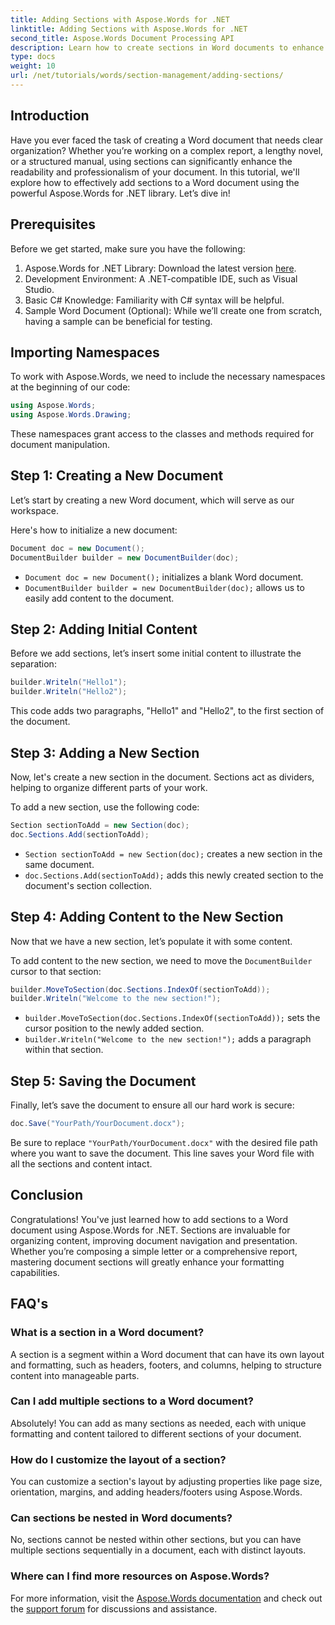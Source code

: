 ```yaml
---
title: Adding Sections with Aspose.Words for .NET
linktitle: Adding Sections with Aspose.Words for .NET
second_title: Aspose.Words Document Processing API
description: Learn how to create sections in Word documents to enhance readability and professionalism. This guide covers everything from initializing a document to saving your work.
type: docs
weight: 10
url: /net/tutorials/words/section-management/adding-sections/
---
```

## Introduction

Have you ever faced the task of creating a Word document that needs clear organization? Whether you’re working on a complex report, a lengthy novel, or a structured manual, using sections can significantly enhance the readability and professionalism of your document. In this tutorial, we'll explore how to effectively add sections to a Word document using the powerful Aspose.Words for .NET library. Let’s dive in!

## Prerequisites

Before we get started, make sure you have the following:

1. Aspose.Words for .NET Library: Download the latest version [here](https://releases.aspose.com/words/net/).
2. Development Environment: A .NET-compatible IDE, such as Visual Studio.
3. Basic C# Knowledge: Familiarity with C# syntax will be helpful.
4. Sample Word Document (Optional): While we’ll create one from scratch, having a sample can be beneficial for testing.

## Importing Namespaces

To work with Aspose.Words, we need to include the necessary namespaces at the beginning of our code:

```csharp
using Aspose.Words;
using Aspose.Words.Drawing;
```

These namespaces grant access to the classes and methods required for document manipulation.

## Step 1: Creating a New Document

Let’s start by creating a new Word document, which will serve as our workspace.

Here's how to initialize a new document:

```csharp
Document doc = new Document();
DocumentBuilder builder = new DocumentBuilder(doc);
```

- `Document doc = new Document();` initializes a blank Word document.
- `DocumentBuilder builder = new DocumentBuilder(doc);` allows us to easily add content to the document.

## Step 2: Adding Initial Content

Before we add sections, let’s insert some initial content to illustrate the separation:

```csharp
builder.Writeln("Hello1");
builder.Writeln("Hello2");
```

This code adds two paragraphs, "Hello1" and "Hello2", to the first section of the document.

## Step 3: Adding a New Section

Now, let's create a new section in the document. Sections act as dividers, helping to organize different parts of your work.

To add a new section, use the following code:

```csharp
Section sectionToAdd = new Section(doc);
doc.Sections.Add(sectionToAdd);
```

- `Section sectionToAdd = new Section(doc);` creates a new section in the same document.
- `doc.Sections.Add(sectionToAdd);` adds this newly created section to the document's section collection.

## Step 4: Adding Content to the New Section

Now that we have a new section, let’s populate it with some content. 

To add content to the new section, we need to move the `DocumentBuilder` cursor to that section:

```csharp
builder.MoveToSection(doc.Sections.IndexOf(sectionToAdd));
builder.Writeln("Welcome to the new section!");
```

- `builder.MoveToSection(doc.Sections.IndexOf(sectionToAdd));` sets the cursor position to the newly added section.
- `builder.Writeln("Welcome to the new section!");` adds a paragraph within that section.

## Step 5: Saving the Document

Finally, let’s save the document to ensure all our hard work is secure:

```csharp
doc.Save("YourPath/YourDocument.docx");
```

Be sure to replace `"YourPath/YourDocument.docx"` with the desired file path where you want to save the document. This line saves your Word file with all the sections and content intact.

## Conclusion

Congratulations! You've just learned how to add sections to a Word document using Aspose.Words for .NET. Sections are invaluable for organizing content, improving document navigation and presentation. Whether you’re composing a simple letter or a comprehensive report, mastering document sections will greatly enhance your formatting capabilities. 

## FAQ's

### What is a section in a Word document?

A section is a segment within a Word document that can have its own layout and formatting, such as headers, footers, and columns, helping to structure content into manageable parts.

### Can I add multiple sections to a Word document?

Absolutely! You can add as many sections as needed, each with unique formatting and content tailored to different sections of your document.

### How do I customize the layout of a section?

You can customize a section's layout by adjusting properties like page size, orientation, margins, and adding headers/footers using Aspose.Words.

### Can sections be nested in Word documents?

No, sections cannot be nested within other sections, but you can have multiple sections sequentially in a document, each with distinct layouts.

### Where can I find more resources on Aspose.Words?

For more information, visit the [Aspose.Words documentation](https://reference.aspose.com/words/net/) and check out the [support forum](https://forum.aspose.com/c/words/8) for discussions and assistance.
